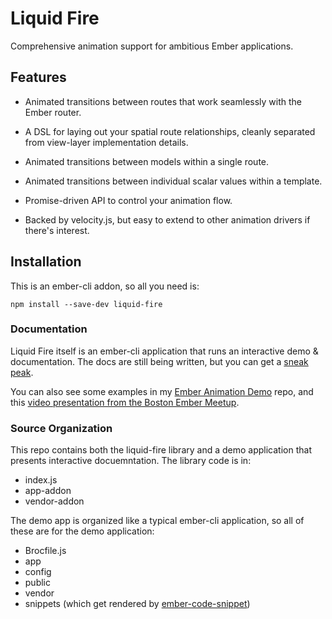 Liquid Fire
===========

Comprehensive animation support for ambitious Ember applications.

## Features

- Animated transitions between routes that work seamlessly with the
  Ember router.

- A DSL for laying out your spatial route relationships, cleanly
  separated from view-layer implementation details.

- Animated transitions between models within a single route.

- Animated transitions between individual scalar values within a
  template.

- Promise-driven API to control your animation flow.

- Backed by velocity.js, but easy to extend to other animation drivers
  if there's interest.
  

## Installation

This is an ember-cli addon, so all you need is:

    npm install --save-dev liquid-fire


### Documentation 

Liquid Fire itself is an ember-cli application that runs an
interactive demo & documentation. The docs are still being written,
but you can get a [sneak peak](http://ef4.github.io/liquid-fire).

You can also see some examples in my [Ember Animation Demo](http://github.com/ef4/ember-animation-demo) repo, and this [video presentation from the Boston Ember Meetup](https://www.youtube.com/watch?v=S4M78SO3gAc).

### Source Organization

This repo contains both the liquid-fire library and a demo application
that presents interactive docuemntation. The library code is in:

 - index.js
 - app-addon
 - vendor-addon

The demo app is organized like a typical ember-cli application, so all
of these are for the demo application:

 - Brocfile.js
 - app
 - config
 - public
 - vendor
 - snippets (which get rendered by [ember-code-snippet](http://github.com/ef4/ember-code-snippet))
